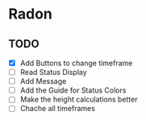 # Radon

## TODO
- [X] Add Buttons to change timeframe
- [ ] Read Status Display
- [ ] Add Message
- [ ] Add the Guide for Status Colors
- [ ] Make the height calculations better
- [ ] Chache all timeframes 